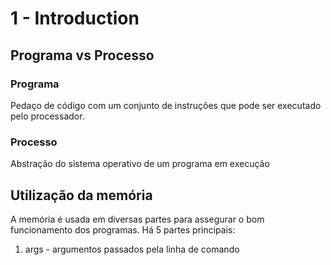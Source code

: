 # 1 - Introduction

## Programa vs Processo

### Programa

Pedaço de código com um conjunto de instruções que pode ser executado pelo processador.

### Processo

Abstração do sistema operativo de um programa em execução

## Utilização da memória

A memória é usada em diversas partes para assegurar o bom funcionamento dos programas. Há 5 partes principais:

1. args - argumentos passados pela linha de comando